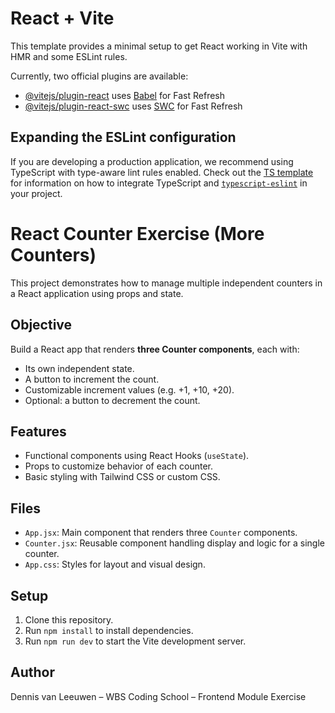 # React + Vite

This template provides a minimal setup to get React working in Vite with HMR and some ESLint rules.

Currently, two official plugins are available:

- [@vitejs/plugin-react](https://github.com/vitejs/vite-plugin-react/blob/main/packages/plugin-react) uses [Babel](https://babeljs.io/) for Fast Refresh
- [@vitejs/plugin-react-swc](https://github.com/vitejs/vite-plugin-react/blob/main/packages/plugin-react-swc) uses [SWC](https://swc.rs/) for Fast Refresh

## Expanding the ESLint configuration

If you are developing a production application, we recommend using TypeScript with type-aware lint rules enabled. Check out the [TS template](https://github.com/vitejs/vite/tree/main/packages/create-vite/template-react-ts) for information on how to integrate TypeScript and [`typescript-eslint`](https://typescript-eslint.io) in your project.

# React Counter Exercise (More Counters)

This project demonstrates how to manage multiple independent counters in a React application using props and state.

## Objective

Build a React app that renders **three Counter components**, each with:
- Its own independent state.
- A button to increment the count.
- Customizable increment values (e.g. +1, +10, +20).
- Optional: a button to decrement the count.

## Features

- Functional components using React Hooks (`useState`).
- Props to customize behavior of each counter.
- Basic styling with Tailwind CSS or custom CSS.

## Files

- `App.jsx`: Main component that renders three `Counter` components.
- `Counter.jsx`: Reusable component handling display and logic for a single counter.
- `App.css`: Styles for layout and visual design.

## Setup

1. Clone this repository.
2. Run `npm install` to install dependencies.
3. Run `npm run dev` to start the Vite development server.

## Author

Dennis van Leeuwen – WBS Coding School – Frontend Module Exercise
